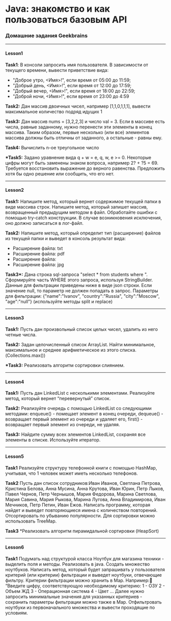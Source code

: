 # Java: знакомство и как пользоваться базовым API
### Домашние задания Geekbrains
---
#### Lesson1
__Task1__:
 В консоли запросить имя пользователя. В зависимости от текущего времени, вывести приветствие вида:
 - "Доброе утро, <Имя>!", если время от 05:00 до 11:59;
 - "Добрый день, <Имя>!", если время от 12:00 до 17:59;
 - "Добрый вечер, <Имя>!", если время от 18:00 до 22:59; 
 - "Доброй ночи, <Имя>!", если время от 23:00 до 4:59

__Task2:__
Дан массив двоичных чисел, например [1,1,0,1,1,1], вывести максимальное количество подряд идущих 1

__Task3:__
Дан массив nums = [3,2,2,3] и число val = 3. Если в массиве есть числа, равные заданному, нужно перенести эти элементы в конец массива. Таким образом, первые несколько (или все) элементов массива должны быть отличны от заданного, а остальные - равны ему.

__Task4:__
Вычислить n-ое треугольное число

__*Task5:__
Задано уравнение вида q + w = e, q, w, e >= 0. Некоторые цифры могут быть заменены знаком вопроса, например 2? + ?5 = 69. Требуется восстановить выражение до верного равенства. Предложить хотя бы одно решение или сообщить, что его нет.

---

#### Lesson2

__Task1:__ Напишите метод, который вернет содержимое текущей папки в виде массива строк.
Напишите метод, который запишет массив, возвращенный предыдущим методом в файл.
Обработайте ошибки с помощью try-catch конструкции. В случае возникновения исключения, оно должно записаться в лог-файл.

__Task2:__ Напишите метод, который определит тип (расширение) файлов из текущей папки и выведет в консоль результат вида:

- Расширение файла: txt
- Расширение файла: pdf
- Расширение файла:
- Расширение файла: jpg

__Task3*:__ Дана строка sql-запроса "select * from students where ".
Сформируйте часть WHERE этого запроса, используя StringBuilder.
Данные для фильтрации приведены ниже в виде json строки.
Если значение null, то параметр не должен попадать в запрос.
Параметры для фильтрации: {"name":"Ivanov", "country":"Russia", "city":"Moscow", "age":"null"}
(используйте методы split и replace)

---

#### Lesson3

__Task1:__ Пусть дан произвольный список целых чисел, удалить из него четные числа.

__Task2:__ Задан целочисленный список ArrayList. Найти минимальное, максимальное и среднее арифметическое из этого списка. (Collections.max())

__*Task3:__ Реализовать алгоритм сортировки слиянием.

---

#### Lesson4

__Task1:__ Пусть дан LinkedList с несколькими элементами. Реализуйте метод, который вернет “перевернутый” список.

__Task2:__  Реализуйте очередь с помощью LinkedList со следующими методами: enqueue() - помещает элемент в конец очереди, dequeue() - возвращает первый элемент из очереди и удаляет его, first() - возвращает первый элемент из очереди, не удаляя.

__Task3:__  Найдите сумму всех элементов LinkedList, сохраняя все элементы в списке. Используйте итератор.

---

#### Lesson5

__Task1__ Реализуйте структуру телефонной книги с помощью HashMap, учитывая, что 1 человек может иметь несколько телефонов.

__Task2__ Пусть дан список сотрудников:Иван Иванов, Светлана Петрова, Кристина Белова, Анна Мусина, Анна Крутова, Иван Юрин, Петр Лыков, Павел Чернов, Петр Чернышов, Мария Федорова, Марина Светлова, Мария Савина, Мария Рыкова, Марина Лугова, Анна Владимирова, Иван Мечников, Петр Петин, Иван Ежов. Написать программу, которая найдет и выведет повторяющиеся имена с количеством повторений. Отсортировать по убыванию популярности. Для сортировки можно использовать TreeMap.

__Task3__ *Реализовать алгоритм пирамидальной сортировки (HeapSort)

---

#### Lesson6

__Task1__ Подумать над структурой класса Ноутбук для магазина техники - выделить поля и методы. Реализовать в java.
Создать множество ноутбуков.
Написать метод, который будет запрашивать у пользователя критерий (или критерии) фильтрации и выведет ноутбуки, отвечающие фильтру. Критерии фильтрации можно хранить в Map. Например: “Введите цифру, соответствующую необходимому критерию:
1 - ОЗУ
2 - Объем ЖД
3 - Операционная система
4 - Цвет …
Далее нужно запросить минимальные значения для указанных критериев - сохранить параметры фильтрации можно также в Map.
Отфильтровать ноутбуки из первоначального множества и вывести проходящие по условиям.

